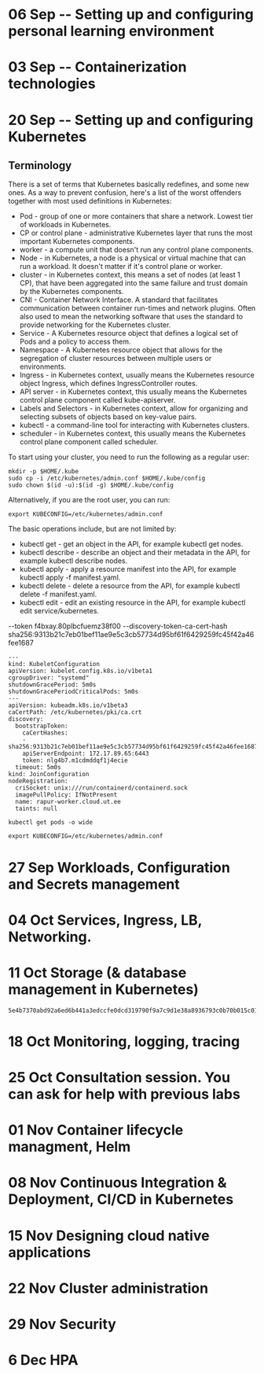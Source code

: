 # 06 Sep -- Setting up and configuring personal learning environment

# 03 Sep -- Containerization technologies

# 20 Sep -- Setting up and configuring Kubernetes

## Terminology

There is a set of terms that Kubernetes basically redefines, and some new ones. As a way to prevent confusion, here's a list of the worst offenders together with most used definitions in Kubernetes:

- Pod - group of one or more containers that share a network. Lowest tier of workloads in Kubernetes.
- CP or control plane - administrative Kubernetes layer that runs the most important Kubernetes components.
- worker - a compute unit that doesn't run any control plane components.
- Node - in Kubernetes, a node is a physical or virtual machine that can run a workload. It doesn't matter if it's control plane or worker.
- cluster - in Kubernetes context, this means a set of nodes (at least 1 CP), that have been aggregated into the same failure and trust domain by the Kubernetes components.
- CNI - Container Network Interface. A standard that facilitates communication between container run-times and network plugins. Often also used to mean the networking software that uses the standard to provide networking for the Kubernetes cluster.
- Service - A Kubernetes resource object that defines a logical set of Pods and a policy to access them.
- Namespace - A Kubernetes resource object that allows for the segregation of cluster resources between multiple users or environments.
- Ingress - in Kubernetes context, usually means the Kubernetes resource object Ingress, which defines IngressController routes.
- API server - in Kubernetes context, this usually means the Kubernetes control plane component called kube-apiserver.
- Labels and Selectors - in Kubernetes context, allow for organizing and selecting subsets of objects based on key-value pairs.
- kubectl - a command-line tool for interacting with Kubernetes clusters.
- scheduler - in Kubernetes context, this usually means the Kubernetes control plane component called scheduler.

To start using your cluster, you need to run the following as a regular user:

```
mkdir -p $HOME/.kube
sudo cp -i /etc/kubernetes/admin.conf $HOME/.kube/config
sudo chown $(id -u):$(id -g) $HOME/.kube/config
```

Alternatively, if you are the root user, you can run:

```
export KUBECONFIG=/etc/kubernetes/admin.conf
```

The basic operations include, but are not limited by:

- kubectl get - get an object in the API, for example kubectl get nodes.
- kubectl describe - describe an object and their metadata in the API, for example kubectl describe nodes.
- kubectl apply - apply a resource manifest into the API, for example kubectl apply -f manifest.yaml.
- kubectl delete - delete a resource from the API, for example kubectl delete -f manifest.yaml.
- kubectl edit - edit an existing resource in the API, for example kubectl edit service/kubernetes.

--token f4bxay.80plbcfuemz38f00 --discovery-token-ca-cert-hash sha256:9313b21c7eb01bef11ae9e5c3cb57734d95bf61f6429259fc45f42a46fee1687

```
---
kind: KubeletConfiguration
apiVersion: kubelet.config.k8s.io/v1beta1
cgroupDriver: "systemd"
shutdownGracePeriod: 5m0s
shutdownGracePeriodCriticalPods: 5m0s
---
apiVersion: kubeadm.k8s.io/v1beta3
caCertPath: /etc/kubernetes/pki/ca.crt
discovery:
  bootstrapToken:
    caCertHashes:
    - sha256:9313b21c7eb01bef11ae9e5c3cb57734d95bf61f6429259fc45f42a46fee1687
    apiServerEndpoint: 172.17.89.65:6443
    token: nlg4b7.m1cdmddqf1j4ecie
  timeout: 5m0s
kind: JoinConfiguration
nodeRegistration:
  criSocket: unix:///run/containerd/containerd.sock
  imagePullPolicy: IfNotPresent
  name: rapur-worker.cloud.ut.ee
  taints: null
```

```
kubectl get pods -o wide
```

```
export KUBECONFIG=/etc/kubernetes/admin.conf
```

# 27 Sep Workloads, Configuration and Secrets management

# 04 Oct Services, Ingress, LB, Networking.

# 11 Oct Storage (& database management in Kubernetes)

```
5e4b7370abd92a6ed6b441a3edccfe0dcd319790f9a7c9d1e38a8936793c0b70b015c01c145cf47e3765cd36d7a784c29b8aca07a227f61639f6bc8869b483a2
```

# 18 Oct Monitoring, logging, tracing

# 25 Oct Consultation session. You can ask for help with previous labs

# 01 Nov Container lifecycle managment, Helm

# 08 Nov Continuous Integration & Deployment, CI/CD in Kubernetes

# 15 Nov Designing cloud native applications

# 22 Nov Cluster administration

# 29 Nov Security

# 6 Dec HPA
